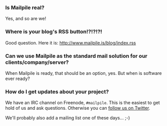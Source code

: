 ### Is Mailpile real?

Yes, and so are we!

### Where is your blog's RSS button!?!?!?!

Good question. Here it is: <http://www.mailpile.is/blog/index.rss>

### Can we use Mailpile as the standard mail solution for our clients/company/server?

When Mailpile is ready, that should be an option, yes. But when is software ever ready?

### How do I get updates about your project?

We have an IRC channel on Freenode, `#mailpile`. This is the easiest to get hold of us and ask questions. Otherwise you can [follow us on Twitter](https://twitter.com/MailpileTeam).

We'll probably also add a mailing list one of these days... ;-)
